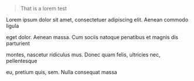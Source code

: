 > That is a lorem test

Lorem ipsum dolor sit amet, consectetuer adipiscing elit. Aenean commodo ligula

eget dolor. Aenean massa. Cum sociis natoque penatibus et magnis dis parturient

montes, nascetur ridiculus mus. Donec quam felis, ultricies nec, pellentesque

eu, pretium quis, sem. Nulla consequat massa